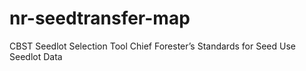 # nr-seedtransfer-map
CBST Seedlot Selection Tool  Chief Forester’s Standards for Seed Use Seedlot Data 
